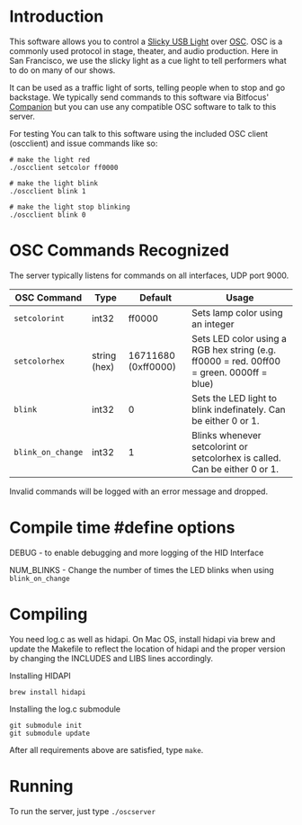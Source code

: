 # Introduction

This software allows you to control a [Slicky USB Light](https://www.lexcelon.com/products/slicky) over [OSC](https://en.wikipedia.org/wiki/Open_Sound_Control). OSC is a commonly used protocol in stage, theater, and audio production. Here in San Francisco, we use the slicky light as a cue light to tell performers what to do on many of our shows. 

It can be used as a traffic light of sorts, telling people when to stop and go backstage. We typically send commands to this software via Bitfocus' [Companion](https://bitfocus.io/companion) but you can use any compatible OSC software to talk to this server.

For testing You can talk to this software using the included OSC client (oscclient) and issue commands like so:

```
# make the light red
./oscclient setcolor ff0000

# make the light blink
./oscclient blink 1

# make the light stop blinking
./oscclient blink 0
```

# OSC Commands Recognized

The server typically listens for commands on all interfaces, UDP port 9000.

|OSC Command|Type|Default|Usage|
|-----------|-------------|----|----|
|`setcolorint`|int32|ff0000|Sets lamp color using an integer|
|`setcolorhex`|string (hex)|16711680 (0xff0000)|Sets LED color using a RGB hex string (e.g. ff0000 = red. 00ff00 = green. 0000ff = blue)
|`blink`|int32|0|Sets the LED light to blink indefinately. Can be either 0 or 1.|
|`blink_on_change`|int32|1|Blinks whenever setcolorint or setcolorhex is called. Can be either 0 or 1.|

Invalid commands will be logged with an error message and dropped.

# Compile time #define options

DEBUG - to enable debugging and more logging of the HID Interface

NUM_BLINKS - Change the number of times the LED blinks when using `blink_on_change`

# Compiling

You need log.c as well as hidapi. On Mac OS, install hidapi via brew
and update the Makefile to reflect the location of hidapi and the
proper version by changing the INCLUDES and LIBS lines accordingly.

Installing HIDAPI
```
brew install hidapi
```

Installing the log.c submodule

```
git submodule init
git submodule update
```

After all requirements above are satisfied, type `make`.

# Running

To run the server, just type `./oscserver`


